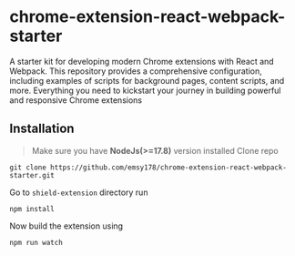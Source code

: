 # chrome-extension-react-webpack-starter
A starter kit for developing modern Chrome extensions with React and Webpack. This repository provides a comprehensive configuration, including examples of scripts for background pages, content scripts, and more. Everything you need to kickstart your journey in building powerful and responsive Chrome extensions
## Installation
>Make sure you have **NodeJs(>=17.8)** version installed
Clone repo

```
git clone https://github.com/emsy178/chrome-extension-react-webpack-starter.git
```
Go to `shield-extension` directory run

```
npm install
```
Now build the extension using

```
npm run watch
```
